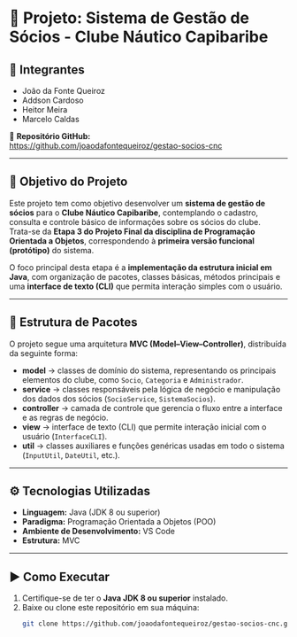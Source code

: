 # 🧭 Projeto: Sistema de Gestão de Sócios - Clube Náutico Capibaribe

## 👥 Integrantes
- João da Fonte Queiroz  
- Addson Cardoso  
- Heitor Meira  
- Marcelo Caldas  

📁 **Repositório GitHub:**  
https://github.com/joaodafontequeiroz/gestao-socios-cnc

---

## 🎯 Objetivo do Projeto
Este projeto tem como objetivo desenvolver um **sistema de gestão de sócios** para o **Clube Náutico Capibaribe**, contemplando o cadastro, consulta e controle básico de informações sobre os sócios do clube.  
Trata-se da **Etapa 3 do Projeto Final da disciplina de Programação Orientada a Objetos**, correspondendo à **primeira versão funcional (protótipo)** do sistema.

O foco principal desta etapa é a **implementação da estrutura inicial em Java**, com organização de pacotes, classes básicas, métodos principais e uma **interface de texto (CLI)** que permita interação simples com o usuário.

---

## 🧱 Estrutura de Pacotes
O projeto segue uma arquitetura **MVC (Model–View–Controller)**, distribuída da seguinte forma:

- **model** → classes de domínio do sistema, representando os principais elementos do clube, como `Socio`, `Categoria` e `Administrador`.  
- **service** → classes responsáveis pela lógica de negócio e manipulação dos dados dos sócios (`SocioService`, `SistemaSocios`).  
- **controller** → camada de controle que gerencia o fluxo entre a interface e as regras de negócio.  
- **view** → interface de texto (CLI) que permite interação inicial com o usuário (`InterfaceCLI`).  
- **util** → classes auxiliares e funções genéricas usadas em todo o sistema (`InputUtil`, `DateUtil`, etc.).  

---

## ⚙️ Tecnologias Utilizadas
- **Linguagem:** Java (JDK 8 ou superior)  
- **Paradigma:** Programação Orientada a Objetos (POO)  
- **Ambiente de Desenvolvimento:** VS Code
- **Estrutura:** MVC  

---

## ▶️ Como Executar
1. Certifique-se de ter o **Java JDK 8 ou superior** instalado.  
2. Baixe ou clone este repositório em sua máquina:
   ```bash
   git clone https://github.com/joaodafontequeiroz/gestao-socios-cnc.git
